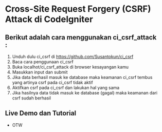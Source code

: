 Cross-Site Request Forgery (CSRF) Attack di CodeIgniter
============================================================

Berikut adalah cara menggunakan ci_csrf_attack :
------------------------------------------------------------
1. Unduh dulu ci_csrf di https://github.com/Susantokun/ci_csrf
2. Baca cara penggunaan ci_csrf
3. Buka localhot/ci_csrf_attack di browser kesayangan kamu
4. Masukkan input dan submit
5. Jika data berhasil masuk ke database maka keamanan ci_csrf tembus yang artinya csrf pada ci_csrf tidak aktif
6. Aktifkan csrf pada ci_csrf dan lakukan hal yang sama
7. Jika hasilnya data tidak masuk ke database (gagal) maka keamanan dari csrf sudah berhasil

Live Demo dan Tutorial
------------------------------------------------------------
- OTW
